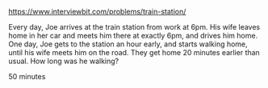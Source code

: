 https://www.interviewbit.com/problems/train-station/

Every day, Joe arrives at the train station from work at 6pm. 
His wife leaves home in her car and meets him there at exactly 6pm, and drives him home.
One day, Joe gets to the station an hour early, and starts walking home, until his wife meets him on the road.
They get home 20 minutes earlier than usual. 
How long was he walking? 

50 minutes
